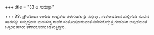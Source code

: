 +++
title = "33 ಆ ಸುದೇಷ್ಣಾ"

+++
33. ದ್ರೌಪದಿಯು ರಾಣಿಯ ಉದ್ದನೆಯ ತಲೆಗೂದಲನ್ನು ಹಿಕ್ಕುತ್ತಾ, ಸಂತೋಷದಿಂದ ಮಲ್ಲಿಗೆಯ ಹೂವಿನ ಹಾರವನ್ನು ಸಮೃದ್ಧವಾಗಿ ಮುಡಿಸುತ್ತ ರಾಣಿಗೆ ಸಂತೋಷವಾಗುವಂತೆ ನಡೆದುಕೊಳ್ಳುತ್ತ ಗಂಡಂದಿರ ಅಪ್ಪಣೆಯಂತೆ ಒಳ್ಳೆಯ ಹೆಸರು ತೆಗೆದುಕೊಂಡು ಬಾಳುತ್ತಿದ್ದಳು.